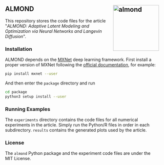 ## ALMOND <img src="https://statr.me/images/sticker-almond.png" alt="almond" height="150px" align="right" />

This repository stores the code files for the article
"*ALMOND: Adaptive Latent Modeling and Optimization via Neural Networks and Langevin Diffusion*".

### Installation

ALMOND depends on the [MXNet](https://mxnet.incubator.apache.org/) deep learning framework.
First install a proper version of MXNet following the
[official documentation](https://mxnet.incubator.apache.org/get_started), for example:

```bash
pip install mxnet --user
```

And then enter the `package` directory and run

```bash
cd package
python3 setup install --user
```

### Running Examples

The `experiments` directory contains the code files for all numerical experiments in the
article. Simply run the Python/R files in order in each subdirectory. `results` contains
the generated plots used by the article.

### License

The `almond` Python package and the experiment code files are under the MIT License.
